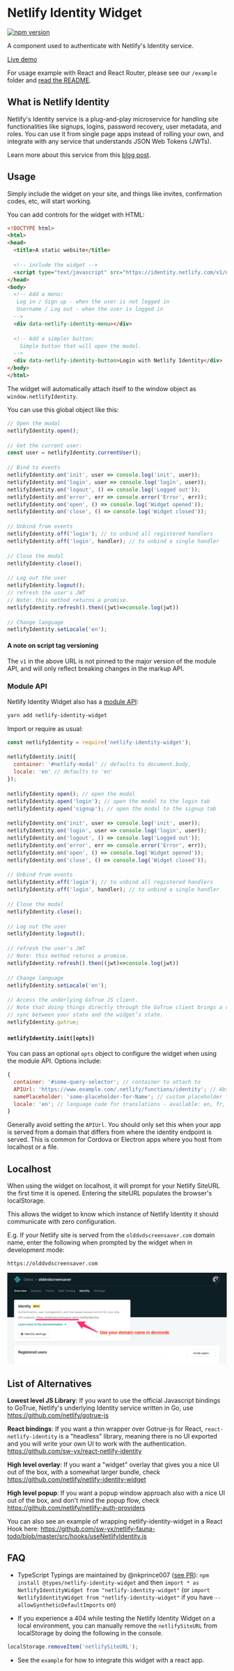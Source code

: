 # Netlify Identity Widget

[![npm version](https://badge.fury.io/js/netlify-identity-widget.svg)](https://badge.fury.io/js/netlify-identity-widget)

A component used to authenticate with Netlify's Identity service.

[Live demo](https://identity.netlify.com)

For usage example with React and React Router, please see our `/example` folder and [read the README](https://github.com/netlify/netlify-identity-widget/tree/master/example).

## What is Netlify Identity

Netlify's Identity service is a plug-and-play microservice for handling site
functionalities like signups, logins, password recovery, user metadata, and
roles. You can use it from single page apps instead of rolling your own, and
integrate with any service that understands JSON Web Tokens (JWTs).

Learn more about this service from this
[blog post](https://www.netlify.com/blog/2017/09/07/introducing-built-in-identity-service-to-streamline-user-management/).

## Usage

Simply include the widget on your site, and things like invites, confirmation
codes, etc, will start working.

You can add controls for the widget with HTML:

```html
<!DOCTYPE html>
<html>
<head>
  <title>A static website</title>

  <!-- include the widget -->
  <script type="text/javascript" src="https://identity.netlify.com/v1/netlify-identity-widget.js"></script>
</head>
<body>
  <!-- Add a menu:
   Log in / Sign up - when the user is not logged in
   Username / Log out - when the user is logged in
  -->
  <div data-netlify-identity-menu></div>

  <!-- Add a simpler button:
    Simple button that will open the modal.
  -->
  <div data-netlify-identity-button>Login with Netlify Identity</div>
</body>
</html>
```

The widget will automatically attach itself to the window object as
`window.netlifyIdentity`.

You can use this global object like this:

```js
// Open the modal
netlifyIdentity.open();

// Get the current user:
const user = netlifyIdentity.currentUser();

// Bind to events
netlifyIdentity.on('init', user => console.log('init', user));
netlifyIdentity.on('login', user => console.log('login', user));
netlifyIdentity.on('logout', () => console.log('Logged out'));
netlifyIdentity.on('error', err => console.error('Error', err));
netlifyIdentity.on('open', () => console.log('Widget opened'));
netlifyIdentity.on('close', () => console.log('Widget closed'));

// Unbind from events
netlifyIdentity.off('login'); // to unbind all registered handlers
netlifyIdentity.off('login', handler); // to unbind a single handler

// Close the modal
netlifyIdentity.close();

// Log out the user
netlifyIdentity.logout();
// refresh the user's JWT
// Note: this method returns a promise.
netlifyIdentity.refresh().then((jwt)=>console.log(jwt))

// Change language
netlifyIdentity.setLocale('en');
```

#### A note on script tag versioning

The `v1` in the above URL is not pinned to the major version of the module API,
and will only reflect breaking changes in the markup API.

### Module API

Netlify Identity Widget also has a
[module API](https://www.npmjs.com/package/netlify-identity-widget):

```bash
yarn add netlify-identity-widget
```

Import or require as usual:

```js
const netlifyIdentity = require('netlify-identity-widget');

netlifyIdentity.init({
  container: '#netlify-modal' // defaults to document.body,
  locale: 'en' // defaults to 'en'
});

netlifyIdentity.open(); // open the modal
netlifyIdentity.open('login'); // open the modal to the login tab
netlifyIdentity.open('signup'); // open the modal to the signup tab

netlifyIdentity.on('init', user => console.log('init', user));
netlifyIdentity.on('login', user => console.log('login', user));
netlifyIdentity.on('logout', () => console.log('Logged out'));
netlifyIdentity.on('error', err => console.error('Error', err));
netlifyIdentity.on('open', () => console.log('Widget opened'));
netlifyIdentity.on('close', () => console.log('Widget closed'));

// Unbind from events
netlifyIdentity.off('login'); // to unbind all registered handlers
netlifyIdentity.off('login', handler); // to unbind a single handler

// Close the modal
netlifyIdentity.close();

// Log out the user
netlifyIdentity.logout();

// refresh the user's JWT
// Note: this method returns a promise.
netlifyIdentity.refresh().then((jwt)=>console.log(jwt))

// Change language
netlifyIdentity.setLocale('en');

// Access the underlying GoTrue JS client.
// Note that doing things directly through the GoTrue client brings a risk of getting out of
// sync between your state and the widget’s state.
netlifyIdentity.gotrue;
```

#### `netlifyIdentity.init([opts])`

You can pass an optional `opts` object to configure the widget when using the
module API. Options include:

```js
{
  container: '#some-query-selector'; // container to attach to
  APIUrl: 'https://www.example.com/.netlify/functions/identity'; // Absolute url to endpoint.  ONLY USE IN SPECIAL CASES!
  namePlaceholder: 'some-placeholder-for-Name'; // custom placeholder for name input form
  locale: 'en'; // language code for translations - available: en, fr, es, pt, hu - default to en
}
```

Generally avoid setting the `APIUrl`. You should only set this when your app is
served from a domain that differs from where the identity endpoint is served.
This is common for Cordova or Electron apps where you host from localhost or a
file.

## Localhost

When using the widget on localhost, it will prompt for your Netlify SiteURL the
first time it is opened. Entering the siteURL populates the browser's
localStorage.

This allows the widget to know which instance of Netlify Identity it should
communicate with zero configuration.

E.g. If your Netlify site is served from the `olddvdscreensaver.com` domain
name, enter the following when prompted by the widget when in development mode:

```
https://olddvdscreensaver.com
```

![](devmode.png)

## List of Alternatives

**Lowest level JS Library**: If you want to use the official Javascript bindings to GoTrue, Netlify's underlying Identity service written in Go, use https://github.com/netlify/gotrue-js

**React bindings**: If you want a thin wrapper over Gotrue-js for React, `react-netlify-identity` is a "headless" library, meaning there is no UI exported and you will write your own UI to work with the authentication. https://github.com/sw-yx/react-netlify-identity

**High level overlay**: If you want a "widget" overlay that gives you a nice UI out of the box, with a somewhat larger bundle, check https://github.com/netlify/netlify-identity-widget

**High level popup**: If you want a popup window approach also with a nice UI out of the box, and don't mind the popup flow, check https://github.com/netlify/netlify-auth-providers

You can also see an example of wrapping netlify-identity-widget in a React Hook here: https://github.com/sw-yx/netlify-fauna-todo/blob/master/src/hooks/useNetlifyIdentity.js

## FAQ

* TypeScript Typings are maintained by @nkprince007 ([see PR](https://github.com/DefinitelyTyped/DefinitelyTyped/pull/30689)): `npm install @types/netlify-identity-widget` and then `import * as NetlifyIdentityWidget from "netlify-identity-widget"` (or `import NetlifyIdentityWidget from "netlify-identity-widget"` if you have `--allowSyntheticDefaultImports` on)

* If you experience a 404 while testing the Netlify Identity Widget on a local
  environment, you can manually remove the `netlifySiteURL` from localStorage by
  doing the following in the console.

```js
localStorage.removeItem('netlifySiteURL');
```

* See the `example` for how to integrate this widget with a react app.
